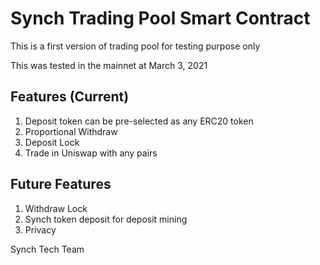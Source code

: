 # Synch Trading Pool Smart Contract

This is a first version of trading pool for testing purpose only

This was tested in the mainnet at March 3, 2021

## Features (Current)
1. Deposit token can be pre-selected as any ERC20 token
2. Proportional Withdraw
3. Deposit Lock
4. Trade in Uniswap with any pairs

## Future Features
1. Withdraw Lock
2. Synch token deposit for deposit mining
3. Privacy

Synch Tech Team
